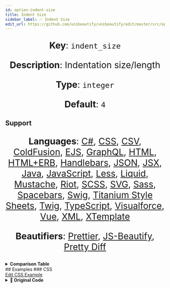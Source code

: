 ```yaml
---
id: option-indent-size
title: Indent Size
sidebar_label: ✅ Indent Size
edit_url: https://github.com/unibeautify/unibeautify/edit/master/src/options.ts
---
```

**Key**: `indent_size`

**Description**: Indentation size/length

**Type**: `integer`

**Default**: `4`

## Support
**Languages**: [C#](/docs/language-csharp.html), [CSS](/docs/language-css.html), [CSV](/docs/language-csv.html), [ColdFusion](/docs/language-coldfusion.html), [EJS](/docs/language-ejs.html), [GraphQL](/docs/language-graphql.html), [HTML](/docs/language-html.html), [HTML+ERB](/docs/language-html-erb.html), [Handlebars](/docs/language-handlebars.html), [JSON](/docs/language-json.html), [JSX](/docs/language-jsx.html), [Java](/docs/language-java.html), [JavaScript](/docs/language-javascript.html), [Less](/docs/language-less.html), [Liquid](/docs/language-liquid.html), [Mustache](/docs/language-mustache.html), [Riot](/docs/language-riot.html), [SCSS](/docs/language-scss.html), [SVG](/docs/language-svg.html), [Sass](/docs/language-sass.html), [Spacebars](/docs/language-spacebars.html), [Swig](/docs/language-swig.html), [Titanium Style Sheets](/docs/language-titanium-style-sheets.html), [Twig](/docs/language-twig.html), [TypeScript](/docs/language-typescript.html), [Visualforce](/docs/language-visualforce.html), [Vue](/docs/language-vue.html), [XML](/docs/language-xml.html), [XTemplate](/docs/language-xtemplate.html)

**Beautifiers**: [Prettier](/docs/beautifier-prettier.html), [JS-Beautify](/docs/beautifier-js-beautify.html), [Pretty Diff](/docs/beautifier-pretty-diff.html)

<details><summary><strong>Comparison Table</strong></summary>
| Language | [Prettier](/docs/beautifier-prettier.html) | [JS-Beautify](/docs/beautifier-js-beautify.html) | [Pretty Diff](/docs/beautifier-pretty-diff.html) |
| --- | --- | --- | --- |
| [C#](/docs/language-csharp.html) | &#10060; | &#10060; | &#9989; |
| [CSS](/docs/language-css.html) | &#9989; | &#9989; | &#9989; |
| [CSV](/docs/language-csv.html) | &#10060; | &#10060; | &#9989; |
| [ColdFusion](/docs/language-coldfusion.html) | &#10060; | &#10060; | &#9989; |
| [EJS](/docs/language-ejs.html) | &#10060; | &#9989; | &#9989; |
| [GraphQL](/docs/language-graphql.html) | &#9989; | &#10060; | &#10060; |
| [HTML](/docs/language-html.html) | &#10060; | &#9989; | &#9989; |
| [HTML+ERB](/docs/language-html-erb.html) | &#10060; | &#10060; | &#9989; |
| [Handlebars](/docs/language-handlebars.html) | &#10060; | &#9989; | &#9989; |
| [JSON](/docs/language-json.html) | &#9989; | &#9989; | &#9989; |
| [JSX](/docs/language-jsx.html) | &#9989; | &#9989; | &#9989; |
| [Java](/docs/language-java.html) | &#10060; | &#10060; | &#9989; |
| [JavaScript](/docs/language-javascript.html) | &#9989; | &#9989; | &#9989; |
| [Less](/docs/language-less.html) | &#9989; | &#10060; | &#9989; |
| [Liquid](/docs/language-liquid.html) | &#10060; | &#9989; | &#10060; |
| [Mustache](/docs/language-mustache.html) | &#10060; | &#9989; | &#10060; |
| [Riot](/docs/language-riot.html) | &#10060; | &#10060; | &#9989; |
| [SCSS](/docs/language-scss.html) | &#9989; | &#10060; | &#9989; |
| [SVG](/docs/language-svg.html) | &#10060; | &#10060; | &#9989; |
| [Sass](/docs/language-sass.html) | &#10060; | &#10060; | &#9989; |
| [Spacebars](/docs/language-spacebars.html) | &#10060; | &#10060; | &#9989; |
| [Swig](/docs/language-swig.html) | &#10060; | &#10060; | &#9989; |
| [Titanium Style Sheets](/docs/language-titanium-style-sheets.html) | &#10060; | &#10060; | &#9989; |
| [Twig](/docs/language-twig.html) | &#10060; | &#10060; | &#9989; |
| [TypeScript](/docs/language-typescript.html) | &#9989; | &#10060; | &#9989; |
| [Visualforce](/docs/language-visualforce.html) | &#10060; | &#10060; | &#9989; |
| [Vue](/docs/language-vue.html) | &#9989; | &#10060; | &#10060; |
| [XML](/docs/language-xml.html) | &#10060; | &#9989; | &#9989; |
| [XTemplate](/docs/language-xtemplate.html) | &#10060; | &#10060; | &#9989; |
</details>
## Examples
### CSS
<div><a class="edit-page-link button" href="https://github.com/unibeautify/website/edit/master/docs/../examples/CSS/indent_size.txt" target="_blank">Edit CSS Example</a></div>

<details><summary><strong>🚧 Original Code</strong></summary>
```CSS
.class1 {
    color: blue;
    background-color: red;
}

.class2 {
    color: red;
    background-color: yellow;
}
.class3 {
    color: yellow;
    background-color: green;
}

.selector-1,
.selector-2 {
    color: green;
    background-color: blue;
}

```
</details>
<details><summary><strong>🔧 `0`</strong></summary>
Using [Prettier](/docs/beautifier-prettier.html) beautifier:
```CSS
.class1 {
color: blue;
background-color: red;
}

.class2 {
color: red;
background-color: yellow;
}
.class3 {
color: yellow;
background-color: green;
}

.selector-1,
.selector-2 {
color: green;
background-color: blue;
}

```
<details><summary>Configuration</summary>
A `.unibeautify.json` file would look like the following:
```json
{
  "CSS": {
    "indent_size": 0,
    "indent_char": " "
  }
}
```
</details>
<details><summary>Difference from original</summary>
```diff
Index: 0
===================================================================
--- 0	Original
+++ 0	Beautified
@@ -1,19 +1,19 @@
 .class1␣{␊
-␣␣␣␣color:␣blue;␊
-␣␣␣␣background-color:␣red;␊
+color:␣blue;␊
+background-color:␣red;␊
 }␊
 ␊
 .class2␣{␊
-␣␣␣␣color:␣red;␊
-␣␣␣␣background-color:␣yellow;␊
+color:␣red;␊
+background-color:␣yellow;␊
 }␊
 .class3␣{␊
-␣␣␣␣color:␣yellow;␊
-␣␣␣␣background-color:␣green;␊
+color:␣yellow;␊
+background-color:␣green;␊
 }␊
 ␊
 .selector-1,␊
 .selector-2␣{␊
-␣␣␣␣color:␣green;␊
-␣␣␣␣background-color:␣blue;␊
+color:␣green;␊
+background-color:␣blue;␊
 }␊

```
</details>
</details>
<details><summary><strong>🔧 `4`</strong></summary>
Using [Prettier](/docs/beautifier-prettier.html) beautifier:
```CSS
.class1 {
    color: blue;
    background-color: red;
}

.class2 {
    color: red;
    background-color: yellow;
}
.class3 {
    color: yellow;
    background-color: green;
}

.selector-1,
.selector-2 {
    color: green;
    background-color: blue;
}

```
<details><summary>Configuration</summary>
A `.unibeautify.json` file would look like the following:
```json
{
  "CSS": {
    "indent_size": 4,
    "indent_char": " "
  }
}
```
</details>
<details><summary>Difference from original</summary>
```diff
Index: 4
===================================================================
--- 4	Original
+++ 4	Beautified

```
</details>
</details>
<details><summary><strong>🔧 `8`</strong></summary>
Using [Prettier](/docs/beautifier-prettier.html) beautifier:
```CSS
.class1 {
        color: blue;
        background-color: red;
}

.class2 {
        color: red;
        background-color: yellow;
}
.class3 {
        color: yellow;
        background-color: green;
}

.selector-1,
.selector-2 {
        color: green;
        background-color: blue;
}

```
<details><summary>Configuration</summary>
A `.unibeautify.json` file would look like the following:
```json
{
  "CSS": {
    "indent_size": 8,
    "indent_char": " "
  }
}
```
</details>
<details><summary>Difference from original</summary>
```diff
Index: 8
===================================================================
--- 8	Original
+++ 8	Beautified
@@ -1,19 +1,19 @@
 .class1␣{␊
-␣␣␣␣color:␣blue;␊
-␣␣␣␣background-color:␣red;␊
+␣␣␣␣␣␣␣␣color:␣blue;␊
+␣␣␣␣␣␣␣␣background-color:␣red;␊
 }␊
 ␊
 .class2␣{␊
-␣␣␣␣color:␣red;␊
-␣␣␣␣background-color:␣yellow;␊
+␣␣␣␣␣␣␣␣color:␣red;␊
+␣␣␣␣␣␣␣␣background-color:␣yellow;␊
 }␊
 .class3␣{␊
-␣␣␣␣color:␣yellow;␊
-␣␣␣␣background-color:␣green;␊
+␣␣␣␣␣␣␣␣color:␣yellow;␊
+␣␣␣␣␣␣␣␣background-color:␣green;␊
 }␊
 ␊
 .selector-1,␊
 .selector-2␣{␊
-␣␣␣␣color:␣green;␊
-␣␣␣␣background-color:␣blue;␊
+␣␣␣␣␣␣␣␣color:␣green;␊
+␣␣␣␣␣␣␣␣background-color:␣blue;␊
 }␊

```
</details>
</details>
### HTML
<div><a class="edit-page-link button" href="https://github.com/unibeautify/website/edit/master/docs/../examples/HTML/indent_size.txt" target="_blank">Edit HTML Example</a></div>

<details><summary><strong>🚧 Original Code</strong></summary>
```HTML
<div>
<span>Hello</span>
<span>World</span>
</div>

```
</details>
<details><summary><strong>🔧 `0`</strong></summary>
Using [JS-Beautify](/docs/beautifier-js-beautify.html) beautifier:
```HTML
<div>
<span>Hello</span>
<span>World</span>
</div>
```
<details><summary>Configuration</summary>
A `.unibeautify.json` file would look like the following:
```json
{
  "HTML": {
    "indent_size": 0,
    "indent_char": " "
  }
}
```
</details>
<details><summary>Difference from original</summary>
```diff
Index: 0
===================================================================
--- 0	Original
+++ 0	Beautified
@@ -1,4 +1,4 @@
 <div>␊
 <span>Hello</span>␊
 <span>World</span>␊
-</div>␊
+</div>
\ No newline at end of file

```
</details>
</details>
<details><summary><strong>🔧 `4`</strong></summary>
Using [JS-Beautify](/docs/beautifier-js-beautify.html) beautifier:
```HTML
<div>
    <span>Hello</span>
    <span>World</span>
</div>
```
<details><summary>Configuration</summary>
A `.unibeautify.json` file would look like the following:
```json
{
  "HTML": {
    "indent_size": 4,
    "indent_char": " "
  }
}
```
</details>
<details><summary>Difference from original</summary>
```diff
Index: 4
===================================================================
--- 4	Original
+++ 4	Beautified
@@ -1,4 +1,4 @@
 <div>␊
-<span>Hello</span>␊
-<span>World</span>␊
-</div>␊
+␣␣␣␣<span>Hello</span>␊
+␣␣␣␣<span>World</span>␊
+</div>
\ No newline at end of file

```
</details>
</details>
<details><summary><strong>🔧 `8`</strong></summary>
Using [JS-Beautify](/docs/beautifier-js-beautify.html) beautifier:
```HTML
<div>
        <span>Hello</span>
        <span>World</span>
</div>
```
<details><summary>Configuration</summary>
A `.unibeautify.json` file would look like the following:
```json
{
  "HTML": {
    "indent_size": 8,
    "indent_char": " "
  }
}
```
</details>
<details><summary>Difference from original</summary>
```diff
Index: 8
===================================================================
--- 8	Original
+++ 8	Beautified
@@ -1,4 +1,4 @@
 <div>␊
-<span>Hello</span>␊
-<span>World</span>␊
-</div>␊
+␣␣␣␣␣␣␣␣<span>Hello</span>␊
+␣␣␣␣␣␣␣␣<span>World</span>␊
+</div>
\ No newline at end of file

```
</details>
</details>
### JSON
<div><a class="edit-page-link button" href="https://github.com/unibeautify/website/edit/master/docs/../examples/JSON/indent_size.txt" target="_blank">Edit JSON Example</a></div>

<details><summary><strong>🚧 Original Code</strong></summary>
```JSON
{
    "key": "value"
}
```
</details>
<details><summary><strong>🔧 `0`</strong></summary>
Using [Prettier](/docs/beautifier-prettier.html) beautifier:
```JSON
{
"key": "value"
}

```
<details><summary>Configuration</summary>
A `.unibeautify.json` file would look like the following:
```json
{
  "JSON": {
    "indent_size": 0,
    "indent_char": " "
  }
}
```
</details>
<details><summary>Difference from original</summary>
```diff
Index: 0
===================================================================
--- 0	Original
+++ 0	Beautified
@@ -1,3 +1,3 @@
 {␊
-␣␣␣␣"key":␣"value"␊
-}
\ No newline at end of file
+"key":␣"value"␊
+}␊

```
</details>
</details>
<details><summary><strong>🔧 `4`</strong></summary>
Using [Prettier](/docs/beautifier-prettier.html) beautifier:
```JSON
{
    "key": "value"
}

```
<details><summary>Configuration</summary>
A `.unibeautify.json` file would look like the following:
```json
{
  "JSON": {
    "indent_size": 4,
    "indent_char": " "
  }
}
```
</details>
<details><summary>Difference from original</summary>
```diff
Index: 4
===================================================================
--- 4	Original
+++ 4	Beautified
@@ -1,3 +1,3 @@
 {␊
 ␣␣␣␣"key":␣"value"␊
-}
\ No newline at end of file
+}␊

```
</details>
</details>
<details><summary><strong>🔧 `8`</strong></summary>
Using [Prettier](/docs/beautifier-prettier.html) beautifier:
```JSON
{
        "key": "value"
}

```
<details><summary>Configuration</summary>
A `.unibeautify.json` file would look like the following:
```json
{
  "JSON": {
    "indent_size": 8,
    "indent_char": " "
  }
}
```
</details>
<details><summary>Difference from original</summary>
```diff
Index: 8
===================================================================
--- 8	Original
+++ 8	Beautified
@@ -1,3 +1,3 @@
 {␊
-␣␣␣␣"key":␣"value"␊
-}
\ No newline at end of file
+␣␣␣␣␣␣␣␣"key":␣"value"␊
+}␊

```
</details>
</details>
### Java
<div><a class="edit-page-link button" href="https://github.com/unibeautify/website/edit/master/docs/../examples/Java/indent_size.txt" target="_blank">Edit Java Example</a></div>

<details><summary><strong>🚧 Original Code</strong></summary>
```Java
public class HelloWorld {

    public static void main(String[] args) {
        // Prints "Hello, World" to the terminal window.
        System.out.println("Hello, World");
    }

}

```
</details>
<details><summary><strong>🔧 `0`</strong></summary>
Using [Pretty Diff](/docs/beautifier-pretty-diff.html) beautifier:
```Java
public class HelloWorld {
public static void main(String[] args) {
// Prints "Hello, World" to the terminal window.
System.out.println("Hello, World");
}
}
```
<details><summary>Configuration</summary>
A `.unibeautify.json` file would look like the following:
```json
{
  "Java": {
    "indent_size": 0,
    "indent_char": " "
  }
}
```
</details>
<details><summary>Difference from original</summary>
```diff
Index: 0
===================================================================
--- 0	Original
+++ 0	Beautified
@@ -1,8 +1,6 @@
 public␣class␣HelloWorld␣{␊
-␊
-␣␣␣␣public␣static␣void␣main(String[]␣args)␣{␊
-␣␣␣␣␣␣␣␣//␣Prints␣"Hello,␣World"␣to␣the␣terminal␣window.␊
-␣␣␣␣␣␣␣␣System.out.println("Hello,␣World");␊
-␣␣␣␣}␊
-␊
+public␣static␣void␣main(String[]␣args)␣{␊
+//␣Prints␣"Hello,␣World"␣to␣the␣terminal␣window.␊
+System.out.println("Hello,␣World");␊
 }␊
+}
\ No newline at end of file

```
</details>
</details>
<details><summary><strong>🔧 `4`</strong></summary>
Using [Pretty Diff](/docs/beautifier-pretty-diff.html) beautifier:
```Java
public class HelloWorld {
    public static void main(String[] args) {
        // Prints "Hello, World" to the terminal window.
        System.out.println("Hello, World");
    }
}
```
<details><summary>Configuration</summary>
A `.unibeautify.json` file would look like the following:
```json
{
  "Java": {
    "indent_size": 4,
    "indent_char": " "
  }
}
```
</details>
<details><summary>Difference from original</summary>
```diff
Index: 4
===================================================================
--- 4	Original
+++ 4	Beautified
@@ -1,8 +1,6 @@
 public␣class␣HelloWorld␣{␊
-␊
 ␣␣␣␣public␣static␣void␣main(String[]␣args)␣{␊
 ␣␣␣␣␣␣␣␣//␣Prints␣"Hello,␣World"␣to␣the␣terminal␣window.␊
 ␣␣␣␣␣␣␣␣System.out.println("Hello,␣World");␊
 ␣␣␣␣}␊
-␊
-}␊
+}
\ No newline at end of file

```
</details>
</details>
<details><summary><strong>🔧 `8`</strong></summary>
Using [Pretty Diff](/docs/beautifier-pretty-diff.html) beautifier:
```Java
public class HelloWorld {
        public static void main(String[] args) {
                // Prints "Hello, World" to the terminal window.
                System.out.println("Hello, World");
        }
}
```
<details><summary>Configuration</summary>
A `.unibeautify.json` file would look like the following:
```json
{
  "Java": {
    "indent_size": 8,
    "indent_char": " "
  }
}
```
</details>
<details><summary>Difference from original</summary>
```diff
Index: 8
===================================================================
--- 8	Original
+++ 8	Beautified
@@ -1,8 +1,6 @@
 public␣class␣HelloWorld␣{␊
-␊
-␣␣␣␣public␣static␣void␣main(String[]␣args)␣{␊
-␣␣␣␣␣␣␣␣//␣Prints␣"Hello,␣World"␣to␣the␣terminal␣window.␊
-␣␣␣␣␣␣␣␣System.out.println("Hello,␣World");␊
-␣␣␣␣}␊
-␊
-}␊
+␣␣␣␣␣␣␣␣public␣static␣void␣main(String[]␣args)␣{␊
+␣␣␣␣␣␣␣␣␣␣␣␣␣␣␣␣//␣Prints␣"Hello,␣World"␣to␣the␣terminal␣window.␊
+␣␣␣␣␣␣␣␣␣␣␣␣␣␣␣␣System.out.println("Hello,␣World");␊
+␣␣␣␣␣␣␣␣}␊
+}
\ No newline at end of file

```
</details>
</details>
### JavaScript
<div><a class="edit-page-link button" href="https://github.com/unibeautify/website/edit/master/docs/../examples/JavaScript/indent_size.txt" target="_blank">Edit JavaScript Example</a></div>

<details><summary><strong>🚧 Original Code</strong></summary>
```JavaScript
if (a) {
      b = c;
function foo(d) {
          e = f;
  }
}

if (a) {
  b = c;
  function foo(d) {
      e = f;
  }
}

foo.bar.baz();

```
</details>
<details><summary><strong>🔧 `0`</strong></summary>
Using [Prettier](/docs/beautifier-prettier.html) beautifier:
```JavaScript
if (a) {
b = c;
function foo(d) {
e = f;
}
}

if (a) {
b = c;
function foo(d) {
e = f;
}
}

foo.bar.baz();

```
<details><summary>Configuration</summary>
A `.unibeautify.json` file would look like the following:
```json
{
  "JavaScript": {
    "indent_size": 0,
    "indent_char": " "
  }
}
```
</details>
<details><summary>Difference from original</summary>
```diff
Index: 0
===================================================================
--- 0	Original
+++ 0	Beautified
@@ -1,15 +1,15 @@
 if␣(a)␣{␊
-␣␣␣␣␣␣b␣=␣c;␊
+b␣=␣c;␊
 function␣foo(d)␣{␊
-␣␣␣␣␣␣␣␣␣␣e␣=␣f;␊
-␣␣}␊
+e␣=␣f;␊
 }␊
+}␊
 ␊
 if␣(a)␣{␊
-␣␣b␣=␣c;␊
-␣␣function␣foo(d)␣{␊
-␣␣␣␣␣␣e␣=␣f;␊
-␣␣}␊
+b␣=␣c;␊
+function␣foo(d)␣{␊
+e␣=␣f;␊
 }␊
+}␊
 ␊
 foo.bar.baz();␊

```
</details>
</details>
<details><summary><strong>🔧 `4`</strong></summary>
Using [Prettier](/docs/beautifier-prettier.html) beautifier:
```JavaScript
if (a) {
    b = c;
    function foo(d) {
        e = f;
    }
}

if (a) {
    b = c;
    function foo(d) {
        e = f;
    }
}

foo.bar.baz();

```
<details><summary>Configuration</summary>
A `.unibeautify.json` file would look like the following:
```json
{
  "JavaScript": {
    "indent_size": 4,
    "indent_char": " "
  }
}
```
</details>
<details><summary>Difference from original</summary>
```diff
Index: 4
===================================================================
--- 4	Original
+++ 4	Beautified
@@ -1,15 +1,15 @@
 if␣(a)␣{␊
-␣␣␣␣␣␣b␣=␣c;␊
-function␣foo(d)␣{␊
-␣␣␣␣␣␣␣␣␣␣e␣=␣f;␊
-␣␣}␊
+␣␣␣␣b␣=␣c;␊
+␣␣␣␣function␣foo(d)␣{␊
+␣␣␣␣␣␣␣␣e␣=␣f;␊
+␣␣␣␣}␊
 }␊
 ␊
 if␣(a)␣{␊
-␣␣b␣=␣c;␊
-␣␣function␣foo(d)␣{␊
-␣␣␣␣␣␣e␣=␣f;␊
-␣␣}␊
+␣␣␣␣b␣=␣c;␊
+␣␣␣␣function␣foo(d)␣{␊
+␣␣␣␣␣␣␣␣e␣=␣f;␊
+␣␣␣␣}␊
 }␊
 ␊
 foo.bar.baz();␊

```
</details>
</details>
<details><summary><strong>🔧 `8`</strong></summary>
Using [Prettier](/docs/beautifier-prettier.html) beautifier:
```JavaScript
if (a) {
        b = c;
        function foo(d) {
                e = f;
        }
}

if (a) {
        b = c;
        function foo(d) {
                e = f;
        }
}

foo.bar.baz();

```
<details><summary>Configuration</summary>
A `.unibeautify.json` file would look like the following:
```json
{
  "JavaScript": {
    "indent_size": 8,
    "indent_char": " "
  }
}
```
</details>
<details><summary>Difference from original</summary>
```diff
Index: 8
===================================================================
--- 8	Original
+++ 8	Beautified
@@ -1,15 +1,15 @@
 if␣(a)␣{␊
-␣␣␣␣␣␣b␣=␣c;␊
-function␣foo(d)␣{␊
-␣␣␣␣␣␣␣␣␣␣e␣=␣f;␊
-␣␣}␊
+␣␣␣␣␣␣␣␣b␣=␣c;␊
+␣␣␣␣␣␣␣␣function␣foo(d)␣{␊
+␣␣␣␣␣␣␣␣␣␣␣␣␣␣␣␣e␣=␣f;␊
+␣␣␣␣␣␣␣␣}␊
 }␊
 ␊
 if␣(a)␣{␊
-␣␣b␣=␣c;␊
-␣␣function␣foo(d)␣{␊
-␣␣␣␣␣␣e␣=␣f;␊
-␣␣}␊
+␣␣␣␣␣␣␣␣b␣=␣c;␊
+␣␣␣␣␣␣␣␣function␣foo(d)␣{␊
+␣␣␣␣␣␣␣␣␣␣␣␣␣␣␣␣e␣=␣f;␊
+␣␣␣␣␣␣␣␣}␊
 }␊
 ␊
 foo.bar.baz();␊

```
</details>
</details>
### Vue
<div><a class="edit-page-link button" href="https://github.com/unibeautify/website/edit/master/docs/../examples/Vue/indent_size.txt" target="_blank">Edit Vue Example</a></div>

<details><summary><strong>🚧 Original Code</strong></summary>
```Vue
<template >
  <h1 >{{greeting}}     world</h1 >
  <script>kikoo ( ) </script>
</template >

<script>
module  .  exports  =
{data : function () {return {
	greeting: "Hello"
}}
}
</script>

<style   scoped >
p { font-size : 2em ; text-align : center ; }
  </style >  
```
</details>
<details><summary><strong>🔧 `0`</strong></summary>
Using [Prettier](/docs/beautifier-prettier.html) beautifier:
```Vue
<template >
  <h1 >{{greeting}}     world</h1 >
  <script>kikoo ( ) </script>
</template >

<script>
module.exports = {
data: function() {
return {
greeting: "Hello"
};
}
};
</script>

<style   scoped >
p {
font-size: 2em;
text-align: center;
}
</style >

```
<details><summary>Configuration</summary>
A `.unibeautify.json` file would look like the following:
```json
{
  "Vue": {
    "indent_size": 0,
    "indent_char": " "
  }
}
```
</details>
<details><summary>Difference from original</summary>
```diff
Index: 0
===================================================================
--- 0	Original
+++ 0	Beautified
@@ -3,14 +3,19 @@
 ␣␣<script>kikoo␣(␣)␣</script>␊
 </template␣>␊
 ␊
 <script>␊
-module␣␣.␣␣exports␣␣=␊
-{data␣:␣function␣()␣{return␣{␊
-↹greeting:␣"Hello"␊
-}}␊
+module.exports␣=␣{␊
+data:␣function()␣{␊
+return␣{␊
+greeting:␣"Hello"␊
+};␊
 }␊
\ No newline at end of file
+};␊
 </script>␊
 ␊
 <style␣␣␣scoped␣>␊
-p␣{␣font-size␣:␣2em␣;␣text-align␣:␣center␣;␣}␊
-␣␣</style␣>␣␣
+p␣{␊
+font-size:␣2em;␊
+text-align:␣center;␊
+}␊
+</style␣>␊

```
</details>
</details>
<details><summary><strong>🔧 `4`</strong></summary>
Using [Prettier](/docs/beautifier-prettier.html) beautifier:
```Vue
<template >
  <h1 >{{greeting}}     world</h1 >
  <script>kikoo ( ) </script>
</template >

<script>
module.exports = {
    data: function() {
        return {
            greeting: "Hello"
        };
    }
};
</script>

<style   scoped >
p {
    font-size: 2em;
    text-align: center;
}
</style >

```
<details><summary>Configuration</summary>
A `.unibeautify.json` file would look like the following:
```json
{
  "Vue": {
    "indent_size": 4,
    "indent_char": " "
  }
}
```
</details>
<details><summary>Difference from original</summary>
```diff
Index: 4
===================================================================
--- 4	Original
+++ 4	Beautified
@@ -3,14 +3,19 @@
 ␣␣<script>kikoo␣(␣)␣</script>␊
 </template␣>␊
 ␊
 <script>␊
-module␣␣.␣␣exports␣␣=␊
-{data␣:␣function␣()␣{return␣{␊
-↹greeting:␣"Hello"␊
-}}␊
-}␊
+module.exports␣=␣{␊
+␣␣␣␣data:␣function()␣{␊
+␣␣␣␣␣␣␣␣return␣{␊
+␣␣␣␣␣␣␣␣␣␣␣␣greeting:␣"Hello"␊
+␣␣␣␣␣␣␣␣};␊
\ No newline at end of file
+␣␣␣␣}␊
+};␊
 </script>␊
 ␊
 <style␣␣␣scoped␣>␊
-p␣{␣font-size␣:␣2em␣;␣text-align␣:␣center␣;␣}␊
-␣␣</style␣>␣␣
+p␣{␊
+␣␣␣␣font-size:␣2em;␊
+␣␣␣␣text-align:␣center;␊
+}␊
+</style␣>␊

```
</details>
</details>
<details><summary><strong>🔧 `8`</strong></summary>
Using [Prettier](/docs/beautifier-prettier.html) beautifier:
```Vue
<template >
  <h1 >{{greeting}}     world</h1 >
  <script>kikoo ( ) </script>
</template >

<script>
module.exports = {
        data: function() {
                return {
                        greeting: "Hello"
                };
        }
};
</script>

<style   scoped >
p {
        font-size: 2em;
        text-align: center;
}
</style >

```
<details><summary>Configuration</summary>
A `.unibeautify.json` file would look like the following:
```json
{
  "Vue": {
    "indent_size": 8,
    "indent_char": " "
  }
}
```
</details>
<details><summary>Difference from original</summary>
```diff
Index: 8
===================================================================
--- 8	Original
+++ 8	Beautified
@@ -3,14 +3,19 @@
 ␣␣<script>kikoo␣(␣)␣</script>␊
 </template␣>␊
 ␊
 <script>␊
-module␣␣.␣␣exports␣␣=␊
-{data␣:␣function␣()␣{return␣{␊
-↹greeting:␣"Hello"␊
-}}␊
-}␊
+module.exports␣=␣{␊
+␣␣␣␣␣␣␣␣data:␣function()␣{␊
+␣␣␣␣␣␣␣␣␣␣␣␣␣␣␣␣return␣{␊
+␣␣␣␣␣␣␣␣␣␣␣␣␣␣␣␣␣␣␣␣␣␣␣␣greeting:␣"Hello"␊
+␣␣␣␣␣␣␣␣␣␣␣␣␣␣␣␣};␊
\ No newline at end of file
+␣␣␣␣␣␣␣␣}␊
+};␊
 </script>␊
 ␊
 <style␣␣␣scoped␣>␊
-p␣{␣font-size␣:␣2em␣;␣text-align␣:␣center␣;␣}␊
-␣␣</style␣>␣␣
+p␣{␊
+␣␣␣␣␣␣␣␣font-size:␣2em;␊
+␣␣␣␣␣␣␣␣text-align:␣center;␊
+}␊
+</style␣>␊

```
</details>
</details>
### XML
<div><a class="edit-page-link button" href="https://github.com/unibeautify/website/edit/master/docs/../examples/XML/indent_size.txt" target="_blank">Edit XML Example</a></div>

<details><summary><strong>🚧 Original Code</strong></summary>
```XML
<breakfast_menu>
<food>
<name>Belgian Waffles</name>
<price>$5.95</price>
<description>
Two of our famous Belgian Waffles with plenty of real maple syrup
</description>
<calories>650</calories>
</food>
<food>
<name>Strawberry Belgian Waffles</name>
<price>$7.95</price>
<description>
Light Belgian waffles covered with strawberries and whipped cream
</description>
<calories>900</calories>
</food>
<food>
<name>Berry-Berry Belgian Waffles</name>
<price>$8.95</price>
<description>
Light Belgian waffles covered with an assortment of fresh berries and whipped cream
</description>
<calories>900</calories>
</food>
<food>
<name>French Toast</name>
<price>$4.50</price>
<description>
Thick slices made from our homemade sourdough bread
</description>
<calories>600</calories>
</food>
<food>
<name>Homestyle Breakfast</name>
<price>$6.95</price>
<description>
Two eggs, bacon or sausage, toast, and our ever-popular hash browns
</description>
<calories>950</calories>
</food>
</breakfast_menu>
```
</details>
<details><summary><strong>🔧 `0`</strong></summary>
Using [JS-Beautify](/docs/beautifier-js-beautify.html) beautifier:
```XML
<breakfast_menu>
<food>
<name>Belgian Waffles</name>
<price>$5.95</price>
<description>
Two of our famous Belgian Waffles with plenty of real maple syrup
</description>
<calories>650</calories>
</food>
<food>
<name>Strawberry Belgian Waffles</name>
<price>$7.95</price>
<description>
Light Belgian waffles covered with strawberries and whipped cream
</description>
<calories>900</calories>
</food>
<food>
<name>Berry-Berry Belgian Waffles</name>
<price>$8.95</price>
<description>
Light Belgian waffles covered with an assortment of fresh berries and whipped cream
</description>
<calories>900</calories>
</food>
<food>
<name>French Toast</name>
<price>$4.50</price>
<description>
Thick slices made from our homemade sourdough bread
</description>
<calories>600</calories>
</food>
<food>
<name>Homestyle Breakfast</name>
<price>$6.95</price>
<description>
Two eggs, bacon or sausage, toast, and our ever-popular hash browns
</description>
<calories>950</calories>
</food>
</breakfast_menu>
```
<details><summary>Configuration</summary>
A `.unibeautify.json` file would look like the following:
```json
{
  "XML": {
    "indent_size": 0,
    "indent_char": " "
  }
}
```
</details>
<details><summary>Difference from original</summary>
```diff
Index: 0
===================================================================
--- 0	Original
+++ 0	Beautified

```
</details>
</details>
<details><summary><strong>🔧 `4`</strong></summary>
Using [JS-Beautify](/docs/beautifier-js-beautify.html) beautifier:
```XML
<breakfast_menu>
    <food>
        <name>Belgian Waffles</name>
        <price>$5.95</price>
        <description>
            Two of our famous Belgian Waffles with plenty of real maple syrup
        </description>
        <calories>650</calories>
    </food>
    <food>
        <name>Strawberry Belgian Waffles</name>
        <price>$7.95</price>
        <description>
            Light Belgian waffles covered with strawberries and whipped cream
        </description>
        <calories>900</calories>
    </food>
    <food>
        <name>Berry-Berry Belgian Waffles</name>
        <price>$8.95</price>
        <description>
            Light Belgian waffles covered with an assortment of fresh berries and whipped cream
        </description>
        <calories>900</calories>
    </food>
    <food>
        <name>French Toast</name>
        <price>$4.50</price>
        <description>
            Thick slices made from our homemade sourdough bread
        </description>
        <calories>600</calories>
    </food>
    <food>
        <name>Homestyle Breakfast</name>
        <price>$6.95</price>
        <description>
            Two eggs, bacon or sausage, toast, and our ever-popular hash browns
        </description>
        <calories>950</calories>
    </food>
</breakfast_menu>
```
<details><summary>Configuration</summary>
A `.unibeautify.json` file would look like the following:
```json
{
  "XML": {
    "indent_size": 4,
    "indent_char": " "
  }
}
```
</details>
<details><summary>Difference from original</summary>
```diff
Index: 4
===================================================================
--- 4	Original
+++ 4	Beautified
@@ -1,42 +1,42 @@
 <breakfast_menu>␊
-<food>␊
-<name>Belgian␣Waffles</name>␊
-<price>$5.95</price>␊
-<description>␊
-Two␣of␣our␣famous␣Belgian␣Waffles␣with␣plenty␣of␣real␣maple␣syrup␊
-</description>␊
-<calories>650</calories>␊
-</food>␊
-<food>␊
-<name>Strawberry␣Belgian␣Waffles</name>␊
-<price>$7.95</price>␊
-<description>␊
-Light␣Belgian␣waffles␣covered␣with␣strawberries␣and␣whipped␣cream␊
-</description>␊
-<calories>900</calories>␊
-</food>␊
-<food>␊
-<name>Berry-Berry␣Belgian␣Waffles</name>␊
-<price>$8.95</price>␊
-<description>␊
-Light␣Belgian␣waffles␣covered␣with␣an␣assortment␣of␣fresh␣berries␣and␣whipped␣cream␊
-</description>␊
-<calories>900</calories>␊
-</food>␊
-<food>␊
-<name>French␣Toast</name>␊
-<price>$4.50</price>␊
-<description>␊
-Thick␣slices␣made␣from␣our␣homemade␣sourdough␣bread␊
-</description>␊
-<calories>600</calories>␊
-</food>␊
-<food>␊
-<name>Homestyle␣Breakfast</name>␊
-<price>$6.95</price>␊
-<description>␊
-Two␣eggs,␣bacon␣or␣sausage,␣toast,␣and␣our␣ever-popular␣hash␣browns␊
-</description>␊
-<calories>950</calories>␊
-</food>␊
+␣␣␣␣<food>␊
+␣␣␣␣␣␣␣␣<name>Belgian␣Waffles</name>␊
+␣␣␣␣␣␣␣␣<price>$5.95</price>␊
+␣␣␣␣␣␣␣␣<description>␊
+␣␣␣␣␣␣␣␣␣␣␣␣Two␣of␣our␣famous␣Belgian␣Waffles␣with␣plenty␣of␣real␣maple␣syrup␊
+␣␣␣␣␣␣␣␣</description>␊
+␣␣␣␣␣␣␣␣<calories>650</calories>␊
+␣␣␣␣</food>␊
+␣␣␣␣<food>␊
+␣␣␣␣␣␣␣␣<name>Strawberry␣Belgian␣Waffles</name>␊
+␣␣␣␣␣␣␣␣<price>$7.95</price>␊
+␣␣␣␣␣␣␣␣<description>␊
+␣␣␣␣␣␣␣␣␣␣␣␣Light␣Belgian␣waffles␣covered␣with␣strawberries␣and␣whipped␣cream␊
+␣␣␣␣␣␣␣␣</description>␊
+␣␣␣␣␣␣␣␣<calories>900</calories>␊
+␣␣␣␣</food>␊
+␣␣␣␣<food>␊
+␣␣␣␣␣␣␣␣<name>Berry-Berry␣Belgian␣Waffles</name>␊
+␣␣␣␣␣␣␣␣<price>$8.95</price>␊
+␣␣␣␣␣␣␣␣<description>␊
+␣␣␣␣␣␣␣␣␣␣␣␣Light␣Belgian␣waffles␣covered␣with␣an␣assortment␣of␣fresh␣berries␣and␣whipped␣cream␊
+␣␣␣␣␣␣␣␣</description>␊
+␣␣␣␣␣␣␣␣<calories>900</calories>␊
+␣␣␣␣</food>␊
+␣␣␣␣<food>␊
+␣␣␣␣␣␣␣␣<name>French␣Toast</name>␊
+␣␣␣␣␣␣␣␣<price>$4.50</price>␊
+␣␣␣␣␣␣␣␣<description>␊
+␣␣␣␣␣␣␣␣␣␣␣␣Thick␣slices␣made␣from␣our␣homemade␣sourdough␣bread␊
+␣␣␣␣␣␣␣␣</description>␊
+␣␣␣␣␣␣␣␣<calories>600</calories>␊
+␣␣␣␣</food>␊
+␣␣␣␣<food>␊
+␣␣␣␣␣␣␣␣<name>Homestyle␣Breakfast</name>␊
+␣␣␣␣␣␣␣␣<price>$6.95</price>␊
+␣␣␣␣␣␣␣␣<description>␊
+␣␣␣␣␣␣␣␣␣␣␣␣Two␣eggs,␣bacon␣or␣sausage,␣toast,␣and␣our␣ever-popular␣hash␣browns␊
+␣␣␣␣␣␣␣␣</description>␊
+␣␣␣␣␣␣␣␣<calories>950</calories>␊
+␣␣␣␣</food>␊
 </breakfast_menu>
\ No newline at end of file

```
</details>
</details>
<details><summary><strong>🔧 `8`</strong></summary>
Using [JS-Beautify](/docs/beautifier-js-beautify.html) beautifier:
```XML
<breakfast_menu>
        <food>
                <name>Belgian Waffles</name>
                <price>$5.95</price>
                <description>
                        Two of our famous Belgian Waffles with plenty of real maple syrup
                </description>
                <calories>650</calories>
        </food>
        <food>
                <name>Strawberry Belgian Waffles</name>
                <price>$7.95</price>
                <description>
                        Light Belgian waffles covered with strawberries and whipped cream
                </description>
                <calories>900</calories>
        </food>
        <food>
                <name>Berry-Berry Belgian Waffles</name>
                <price>$8.95</price>
                <description>
                        Light Belgian waffles covered with an assortment of fresh berries and whipped cream
                </description>
                <calories>900</calories>
        </food>
        <food>
                <name>French Toast</name>
                <price>$4.50</price>
                <description>
                        Thick slices made from our homemade sourdough bread
                </description>
                <calories>600</calories>
        </food>
        <food>
                <name>Homestyle Breakfast</name>
                <price>$6.95</price>
                <description>
                        Two eggs, bacon or sausage, toast, and our ever-popular hash browns
                </description>
                <calories>950</calories>
        </food>
</breakfast_menu>
```
<details><summary>Configuration</summary>
A `.unibeautify.json` file would look like the following:
```json
{
  "XML": {
    "indent_size": 8,
    "indent_char": " "
  }
}
```
</details>
<details><summary>Difference from original</summary>
```diff
Index: 8
===================================================================
--- 8	Original
+++ 8	Beautified
@@ -1,42 +1,42 @@
 <breakfast_menu>␊
-<food>␊
-<name>Belgian␣Waffles</name>␊
-<price>$5.95</price>␊
-<description>␊
-Two␣of␣our␣famous␣Belgian␣Waffles␣with␣plenty␣of␣real␣maple␣syrup␊
-</description>␊
-<calories>650</calories>␊
-</food>␊
-<food>␊
-<name>Strawberry␣Belgian␣Waffles</name>␊
-<price>$7.95</price>␊
-<description>␊
-Light␣Belgian␣waffles␣covered␣with␣strawberries␣and␣whipped␣cream␊
-</description>␊
-<calories>900</calories>␊
-</food>␊
-<food>␊
-<name>Berry-Berry␣Belgian␣Waffles</name>␊
-<price>$8.95</price>␊
-<description>␊
-Light␣Belgian␣waffles␣covered␣with␣an␣assortment␣of␣fresh␣berries␣and␣whipped␣cream␊
-</description>␊
-<calories>900</calories>␊
-</food>␊
-<food>␊
-<name>French␣Toast</name>␊
-<price>$4.50</price>␊
-<description>␊
-Thick␣slices␣made␣from␣our␣homemade␣sourdough␣bread␊
-</description>␊
-<calories>600</calories>␊
-</food>␊
-<food>␊
-<name>Homestyle␣Breakfast</name>␊
-<price>$6.95</price>␊
-<description>␊
-Two␣eggs,␣bacon␣or␣sausage,␣toast,␣and␣our␣ever-popular␣hash␣browns␊
-</description>␊
-<calories>950</calories>␊
-</food>␊
+␣␣␣␣␣␣␣␣<food>␊
+␣␣␣␣␣␣␣␣␣␣␣␣␣␣␣␣<name>Belgian␣Waffles</name>␊
+␣␣␣␣␣␣␣␣␣␣␣␣␣␣␣␣<price>$5.95</price>␊
+␣␣␣␣␣␣␣␣␣␣␣␣␣␣␣␣<description>␊
+␣␣␣␣␣␣␣␣␣␣␣␣␣␣␣␣␣␣␣␣␣␣␣␣Two␣of␣our␣famous␣Belgian␣Waffles␣with␣plenty␣of␣real␣maple␣syrup␊
+␣␣␣␣␣␣␣␣␣␣␣␣␣␣␣␣</description>␊
+␣␣␣␣␣␣␣␣␣␣␣␣␣␣␣␣<calories>650</calories>␊
+␣␣␣␣␣␣␣␣</food>␊
+␣␣␣␣␣␣␣␣<food>␊
+␣␣␣␣␣␣␣␣␣␣␣␣␣␣␣␣<name>Strawberry␣Belgian␣Waffles</name>␊
+␣␣␣␣␣␣␣␣␣␣␣␣␣␣␣␣<price>$7.95</price>␊
+␣␣␣␣␣␣␣␣␣␣␣␣␣␣␣␣<description>␊
+␣␣␣␣␣␣␣␣␣␣␣␣␣␣␣␣␣␣␣␣␣␣␣␣Light␣Belgian␣waffles␣covered␣with␣strawberries␣and␣whipped␣cream␊
+␣␣␣␣␣␣␣␣␣␣␣␣␣␣␣␣</description>␊
+␣␣␣␣␣␣␣␣␣␣␣␣␣␣␣␣<calories>900</calories>␊
+␣␣␣␣␣␣␣␣</food>␊
+␣␣␣␣␣␣␣␣<food>␊
+␣␣␣␣␣␣␣␣␣␣␣␣␣␣␣␣<name>Berry-Berry␣Belgian␣Waffles</name>␊
+␣␣␣␣␣␣␣␣␣␣␣␣␣␣␣␣<price>$8.95</price>␊
+␣␣␣␣␣␣␣␣␣␣␣␣␣␣␣␣<description>␊
+␣␣␣␣␣␣␣␣␣␣␣␣␣␣␣␣␣␣␣␣␣␣␣␣Light␣Belgian␣waffles␣covered␣with␣an␣assortment␣of␣fresh␣berries␣and␣whipped␣cream␊
+␣␣␣␣␣␣␣␣␣␣␣␣␣␣␣␣</description>␊
+␣␣␣␣␣␣␣␣␣␣␣␣␣␣␣␣<calories>900</calories>␊
+␣␣␣␣␣␣␣␣</food>␊
+␣␣␣␣␣␣␣␣<food>␊
+␣␣␣␣␣␣␣␣␣␣␣␣␣␣␣␣<name>French␣Toast</name>␊
+␣␣␣␣␣␣␣␣␣␣␣␣␣␣␣␣<price>$4.50</price>␊
+␣␣␣␣␣␣␣␣␣␣␣␣␣␣␣␣<description>␊
+␣␣␣␣␣␣␣␣␣␣␣␣␣␣␣␣␣␣␣␣␣␣␣␣Thick␣slices␣made␣from␣our␣homemade␣sourdough␣bread␊
+␣␣␣␣␣␣␣␣␣␣␣␣␣␣␣␣</description>␊
+␣␣␣␣␣␣␣␣␣␣␣␣␣␣␣␣<calories>600</calories>␊
+␣␣␣␣␣␣␣␣</food>␊
+␣␣␣␣␣␣␣␣<food>␊
+␣␣␣␣␣␣␣␣␣␣␣␣␣␣␣␣<name>Homestyle␣Breakfast</name>␊
+␣␣␣␣␣␣␣␣␣␣␣␣␣␣␣␣<price>$6.95</price>␊
+␣␣␣␣␣␣␣␣␣␣␣␣␣␣␣␣<description>␊
+␣␣␣␣␣␣␣␣␣␣␣␣␣␣␣␣␣␣␣␣␣␣␣␣Two␣eggs,␣bacon␣or␣sausage,␣toast,␣and␣our␣ever-popular␣hash␣browns␊
+␣␣␣␣␣␣␣␣␣␣␣␣␣␣␣␣</description>␊
+␣␣␣␣␣␣␣␣␣␣␣␣␣␣␣␣<calories>950</calories>␊
+␣␣␣␣␣␣␣␣</food>␊
 </breakfast_menu>
\ No newline at end of file

```
</details>
</details>